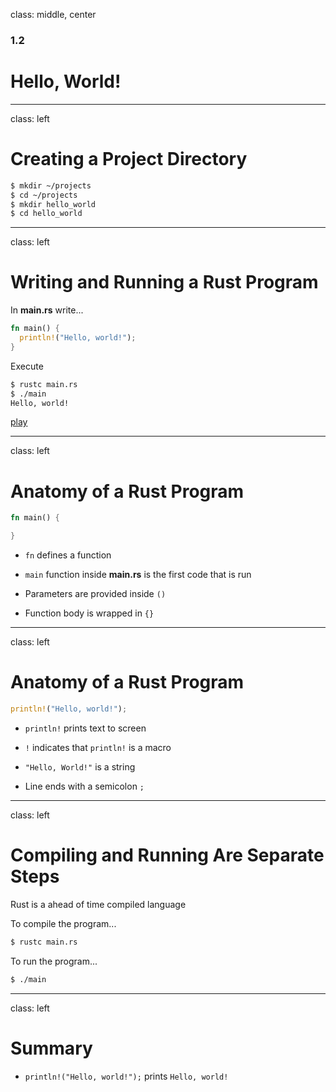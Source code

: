 class: middle, center

### 1.2

# Hello, World!

---

class: left

# Creating a Project Directory

```bash
$ mkdir ~/projects
$ cd ~/projects
$ mkdir hello_world
$ cd hello_world
```

---

class: left

# Writing and Running a Rust Program

In **main.rs** write...

```rust
fn main() {
  println!("Hello, world!");
}
```

Execute

```bash
$ rustc main.rs
$ ./main
Hello, world!
```

[play](https://play.integer32.com/?version=stable&mode=debug&edition=2018&gist=e475ede2ebaa4faf8d42d9e9887f937e)

---

class: left

# Anatomy of a Rust Program

```rust
fn main() {

}
```

- `fn` defines a function

- `main` function inside **main.rs** is the first code that is run

- Parameters are provided inside `()`

- Function body is wrapped in `{}`

---

class: left

# Anatomy of a Rust Program

```rust
println!("Hello, world!");
```

- `println!` prints text to screen

- `!` indicates that `println!` is a macro

- `"Hello, World!"` is a string

- Line ends with a semicolon `;`

---

class: left

# Compiling and Running Are Separate Steps

Rust is a ahead of time compiled language

To compile the program...

```bash
$ rustc main.rs
```

To run the program...

```bash
$ ./main
```

---

class: left

# Summary

- `println!("Hello, world!");` prints `Hello, world!`
